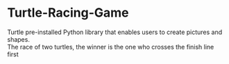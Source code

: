 # Turtle-Racing-Game
Turtle pre-installed Python library that enables users to create pictures and shapes. <br/>
The race of two turtles, the winner is the one who crosses the finish line first
